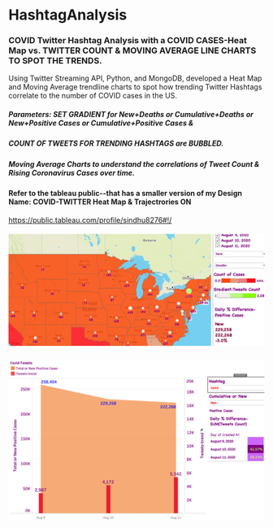 # HashtagAnalysis
### COVID Twitter Hashtag Analysis with a COVID CASES-Heat Map vs. TWITTER COUNT & MOVING AVERAGE LINE CHARTS TO SPOT THE TRENDS.

 Using Twitter Streaming API, Python, and MongoDB, developed a Heat Map and Moving Average trendline charts to spot how trending Twitter Hashtags correlate to the number of COVID cases in the US.

##### Parameters: SET GRADIENT for New+Deaths or Cumulative+Deaths or New+Positive Cases or Cumulative+Positive Cases  &
##### COUNT OF TWEETS FOR TRENDING HASHTAGS are BUBBLED.
##### Moving Average Charts to understand the correlations of Tweet Count & Rising Coronavirus Cases over time.

#### Refer to the tableau public--that has a smaller version of my Design Name: COVID-TWITTER Heat Map & Trajectrories ON
https://public.tableau.com/profile/sindhu8276#!/

##### ![Screenshot](screenshot.png)
##### ![Screenshot](screenshot1.png)
